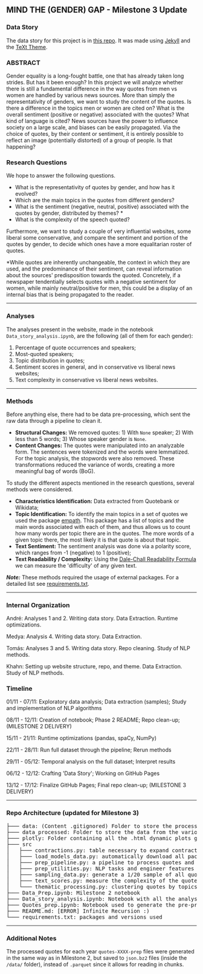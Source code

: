 ## MIND THE (GENDER) GAP - Milestone 3 Update

### Data Story
The data story for this project is in [this repo](https://github.com/khanhnguyen15/project-madam-website.git). It was made using [Jekyll](https://jekyllrb.com/) and the [TeXt Theme](https://tianqi.name/jekyll-TeXt-theme/).

### ABSTRACT

Gender equality is a long-fought battle, one that has already taken long strides. But has it been enough? In this project we will analyze whether there is still a fundamental difference in the way quotes from men vs women are handled by various news sources. More than simply the representativity of genders, we want to study the content of the quotes. Is there a difference in the topics men or women are cited on? What is the overall sentiment (positive or negative) associated with the quotes? What kind of language is cited?
News sources have the power to influence society on a large scale, and biases can be easily propagated. Via the choice of quotes, by their content or sentiment, it is entirely possible to reflect an image (potentially distorted) of a group of people. Is that happening?

### Research Questions

We hope to answer the following questions.

- What is the representativity of quotes by gender, and how has it evolved?
- Which are the main topics in the quotes from different genders?
- What is the sentiment (negative, neutral, positive) associated with the quotes by gender, distributed by themes? *
- What is the complexity of the speech quoted?

Furthermore, we want to study a couple of very influential websites, some liberal some conservative, and compare the sentiment and portion of the quotes by gender, to decide which ones have a more equalitarian roster of quotes.

\*While quotes are inherently unchangeable, the context in which they are used, and the predominance of their sentiment, can reveal information about the sources' predisposition towards the quoted. Concretely, if a newspaper tendentially selects quotes with a negative sentiment for women, while mainly neutral/positive for men, this could be a display of an internal bias that is being propagated to the reader.

---

### Analyses
The analyses present in the website, made in the notebook `Data_story_analysis.ipynb`, are the following (all of them for each gender):
 1. Percentage of quote occurrences and speakers;
 2. Most-quoted speakers;
 3. Topic distribution in quotes;
 4. Sentiment scores in general, and in conservative vs liberal news websites;
 5. Text complexity in conservative vs liberal news websites.

---

### Methods

Before anything else, there had to be data pre-processing, which sent the raw data through a pipeline to clean it.

- **Structural Changes:** We removed quotes: 1) With `None` speaker; 2) With less than 5 words; 3) Whose speaker gender is `None`.
- **Content Changes:** The quotes were manipulated into an analyzable form. The sentences were tokenized and the words were lemmatized. For the topic analysis, the stopwords were also removed. These transformations reduced the variance of words, creating a more meaningful bag of words (BoG).

To study the different aspects mentioned in the research questions, several methods were considered.

- **Characteristics Identification:** Data extracted from Quotebank or Wikidata;
- **Topic Identification:** To identify the main topics in a set of quotes we used the package [empath](https://pypi.org/project/empath/). This package has a list of topics and the main words associated with each of them, and thus allows us to count how many words per topic there are in the quotes. The more words of a given topic there, the most likely it is that quote is about that topic.
- **Text Sentiment:** The sentiment analysis was done via a polarity score, which ranges from -1 (negative) to 1 (positive);
- **Text Readability / Complexity:** Using the [Dale-Chall Readability Formula](https://en.wikipedia.org/wiki/Dale%E2%80%93Chall_readability_formula) we can measure the 'difficulty' of any given text.

**_Note:_** These methods required the usage of external packages. For a detailed list see [requirements.txt](https://github.com/epfl-ada/ada-2021-project-madam/blob/main/requirements.txt).

---

### Internal Organization
André: Analyses 1 and 2. Writing data story. Data Extraction. Runtime optimizations.

Medya: Analysis 4. Writing data story. Data Extraction.

Tomás: Analyses 3 and 5. Writing data story. Repo cleaning. Study of NLP methods.

Khahn: Setting up website structure, repo, and theme. Data Extraction. Study of NLP methods.


### Timeline

01/11 - 07/11: Exploratory data analysis; Data extraction (samples); Study and implementation of NLP algorithms

08/11 - 12/11: Creation of notebook; Phase 2 README; Repo clean-up; (MILESTONE 2 DELIVERY)

15/11 - 21/11: Runtime optimizations (pandas, spaCy, NumPy)

22/11 - 28/11: Run full dataset through the pipeline; Rerun methods

29/11 - 05/12: Temporal analysis on the full dataset; Interpret results

06/12 - 12/12: Crafting 'Data Story'; Working on GitHub Pages

13/12 - 17/12: Finalize GitHub Pages; Final repo clean-up; (MILESTONE 3 DELIVERY)

---

### Repo Architecture (updated for Milestone 3)
<pre>
├─── data: (Content .gitignored) Folder to store the processed quotes
├─── data_processed: Folder to store the data from the various analyses in Data_story_analysis.ipynb
├─── plotly: Folder containing all the .html dynamic plots generated for the website
├─── src
│   ├─── contractions.py: table necessary to expand contractions (ended up not using it for Milestone 3)
│   ├─── load_models_data.py: automatically download all packages from nltk and spaCy
│   ├─── prep_pipeline.py: a pipeline to process quotes and create a DataFrame with the features for analysis
│   ├─── prep_utilities.py: NLP tasks and engineer features for the dataset 
│   ├─── sampling_data.py: generate a 1/20 sample of all quotes
│   ├─── text_scores.py: measure the complexity of the quotes
│   └─── thematic_processing.py: clustering quotes by topics with LDA (ended up not using it for Milestone 3)
├─── Data_Prep.ipynb: Milestone 2 notebook
├─── Data_story_analysis.ipynb: Notebook with all the analyses conducted for Milestone 3
├─── Quotes_prep.ipynb: Notebook used to generate the pre-processed quotes from Quotebank
├─── README.md: [ERROR] Infinite Recursion :)
└─── requirements.txt: packages and versions used
</pre>

---

### Additional Notes
The processed quotes for each year `quotes-XXXX-prep` files were generated in the same way as in Milestone 2, but saved to `json.bz2` files (inside the `/data/` folder), instead of `.parquet` since it allows for reading in chunks.
